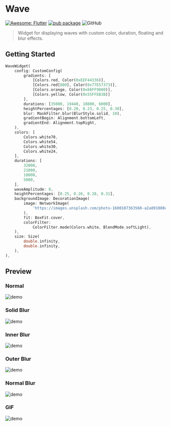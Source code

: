 # Wave

[![Awesome: Flutter](https://img.shields.io/badge/Awesome-Flutter-blue.svg?longCache=true&style=flat-square)](https://stackoverflow.com/questions/tagged/flutter?sort=votes) [![pub package](https://img.shields.io/pub/v/wave.svg?style=flat-square)](https://pub.dartlang.org/packages/wave) ![GitHub](https://img.shields.io/github/license/mashape/apistatus.svg?longCache=true&style=flat-square)

> Widget for displaying waves with custom color, duration, floating and blur effects.

## Getting Started

``` Dart
WaveWidget(
    config: CustomConfig(
        gradients: [
            [Colors.red, Color(0xEEF44336)],
            [Colors.red[800], Color(0x77E57373)],
            [Colors.orange, Color(0x66FF9800)],
            [Colors.yellow, Color(0x55FFEB3B)]
        ],
        durations: [35000, 19440, 10800, 6000],
        heightPercentages: [0.20, 0.23, 0.25, 0.30],
        blur: MaskFilter.blur(BlurStyle.solid, 10),
        gradientBegin: Alignment.bottomLeft,
        gradientEnd: Alignment.topRight,
    ),
    colors: [
        Colors.white70,
        Colors.white54,
        Colors.white30,
        Colors.white24,
    ],
    durations: [
        32000,
        21000,
        18000,
        5000,
    ],
    waveAmplitude: 0,
    heightPercentages: [0.25, 0.26, 0.28, 0.31],
    backgroundImage: DecorationImage(
        image: NetworkImage(
            'https://images.unsplash.com/photo-1600107363560-a2a891080c31?ixlib=rb-1.2.1&ixid=eyJhcHBfaWQiOjEyMDd9&auto=format&fit=crop&w=672&q=80',
        ),
        fit: BoxFit.cover,
        colorFilter:
            ColorFilter.mode(Colors.white, BlendMode.softLight),
    ),
    size: Size(
        double.infinity,
        double.infinity,
    ),
),
```

## Preview

### Normal

![demo](example/assets/demo-blur_off.jpeg)

### Solid Blur

![demo](example/assets/demo-blur_solid.png)

### Inner Blur

![demo](example/assets/demo-blur_inner.png)

### Outer Blur

![demo](example/assets/demo-blur_outer.png)

### Normal Blur

![demo](example/assets/demo-blur_normal.png)

### GIF

![demo](example/assets/demo.gif)
